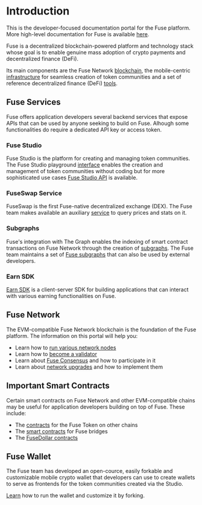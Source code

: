 # Introduction

This is the developer-focused documentation portal for the Fuse platform. More high-level documentation for Fuse is available [here](https://docs.fuse.io).&#x20;

Fuse is a decentralized blockchain-powered platform and technology stack whose goal is to enable genuine mass adoption of crypto payments and decentralized finance (DeFi).&#x20;

Its main components are the Fuse Network [blockchain](https://docs.fuse.io/general/fuse-network-blockchain), the mobile-centric [infrastructure](https://docs.fuse.io/general/fuse-infrastructure) for seamless creation of token communities and a set of reference decentralized finance (DeFi) [tools](./#fuse-services).&#x20;

## Fuse Services

Fuse offers application developers several backend services that expose APIs that can be used by anyone seeking to build on Fuse. Alhough some functionalities do require a dedicated API key or access token.

### Fuse Studio

Fuse Studio is the platform for creating and managing token communities. The Fuse Studio playground [interface](https://studio.fuse.io) enables the creation and management of token communities without coding but for more sophisticated use cases [Fuse Studio API](https://developers.fuse.io/fuse-dev-docs/fuse-studio/v2-api) is available.

### FuseSwap Service

FuseSwap is the first Fuse-native decentralized exchange (DEX). The Fuse team makes available an auxiliary [service](https://developers.fuse.io/fuse-dev-docs/fuse-studio/fuseswap-service) to query prices and stats on it.

### Subgraphs

Fuse's integration with The Graph enables the indexing of smart contract transactions on Fuse Network through the creation of [subgraphs](https://thegraph.academy/developers/defining-a-subgraph/). The Fuse team maintains a set of [Fuse subgraphs](https://developers.fuse.io/fuse-dev-docs/fuse-studio/subgraphs) that can also be used by external developers.&#x20;

### Earn SDK

[Earn SDK](https://developers.fuse.io/fuse-dev-docs/fuse-studio/earn-sdk) is a client-server SDK for building applications that can interact with various earning functionalities on Fuse.

## Fuse Network

The EVM-compatible Fuse Network blockchain is the foundation of the Fuse platform. The information on this portal will help you:

* Learn how to [run various network nodes](https://developers.fuse.io/fuse-dev-docs/network/how-to-run-network-nodes)
* Learn how to [become a validator](https://developers.fuse.io/fuse-dev-docs/network/how-to-become-a-validator)
* Learn about [Fuse Consensus](https://developers.fuse.io/fuse-dev-docs/network/how-to-become-a-validator) and how to participate in it
* Learn about [network upgrades](https://developers.fuse.io/fuse-dev-docs/network/network-upgrades) and how to implement them

## Important Smart Contracts

Certain smart contracts on Fuse Network and other EVM-compatible chains may be useful for application developers building on top of Fuse. These include:

* The [contracts](https://developers.fuse.io/fuse-dev-docs/important-smart-contracts/fuse-token) for the Fuse Token on other chains
* The [smart contracts](https://developers.fuse.io/fuse-dev-docs/important-smart-contracts/bridges) for Fuse bridges
* The [FuseDollar contracts](https://developers.fuse.io/fuse-dev-docs/important-smart-contracts/fuse-dollar)

## Fuse Wallet

The Fuse team has developed an open-cource, easily forkable and customizable mobile crypto wallet that developers can use to create wallets to serve as frontends for the token communities created via the Studio.

[Learn](https://developers.fuse.io/fuse-dev-docs/fuse-wallet/getting-started) how to run the wallet and customize it by forking.

